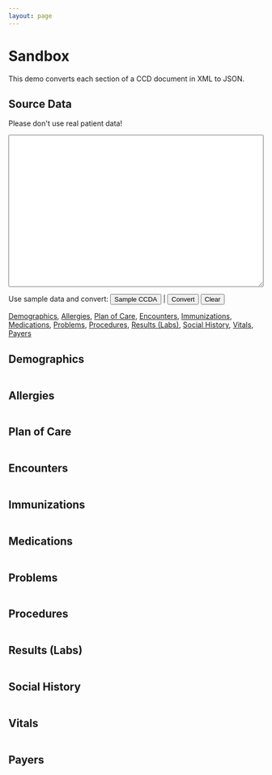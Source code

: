 ```yaml
---
layout: page
---
```


# Sandbox

This demo converts each section of a CCD document in XML to JSON.

## Source Data

<p>Please don't use real patient data!</p>
<textarea id="xml"></textarea>

<style type="text/css">
  button {
    font-size: 13px;
  }
  textarea {
    width: 100%;
    height: 300px;
    font-size: 14px;
    font-family: 'menlo', monospace;
    white-space: pre;
  }
</style>

Use sample data and convert: <button onclick="load('bb_ref_ccda')">Sample CCDA</button> | <button onclick="convert()">Convert</button> <button onclick="clearAll()">Clear</button>

[Demographics](#demographics-section), [Allergies](#allergies-section), [Plan of Care](#careplan-section), [Encounters](#encounters-section), [Immunizations](#immunizations-section), [Medications](#medications-section), [Problems](#problems-section), [Procedures](#procedures-section), [Results (Labs)](#results-section), [Social History](#social_history-section), [Vitals](#vitals-section), [Payers](#payers-section)


<a name="demographics-section"></a>
## Demographics
<pre><code id="demographics" class="javascript"></code></pre>


<a name="allergies-section"></a>
## Allergies
<pre><code id="allergies" class="javascript"></code></pre>


<a name="careplan-section"></a>
## Plan of Care
<pre><code id="careplan" class="javascript"></code></pre>


<a name="encounters-section"></a>
## Encounters
<pre><code id="encounters" class="javascript"></code></pre>


<a name="immunizations-section"></a>
## Immunizations
<pre><code id="immunizations" class="javascript"></code></pre>


<a name="medications-section"></a>
## Medications
<pre><code id="medications" class="javascript"></code></pre>


<a name="problems-section"></a>
## Problems
<pre><code id="problems" class="javascript"></code></pre>


<a name="procedures-section"></a>
## Procedures
<pre><code id="procedures" class="javascript"></code></pre>


<a name="results-section"></a>
## Results (Labs)
<pre><code id="results" class="javascript"></code></pre>


<a name="social_history-section"></a>
## Social History
<pre><code id="social_history" class="javascript"></code></pre>


<a name="vitals-section"></a>
## Vitals
<pre><code id="vitals" class="javascript"></code></pre>


<a name="payers-section"></a>
## Payers
<pre><code id="payers" class="javascript"></code></pre>


<script src="bower_components/blue-button-xml/dist/blue-button-xml.js"></script>
<script src="bower_components/blue-button-cms/dist/blue-button-cms.js"></script>
<script src="bower_components/blue-button-generate/dist/blue-button-generate.js"></script>
<script src="bower_components/blue-button/dist/blue-button.js"></script>
